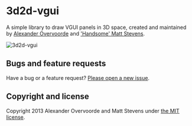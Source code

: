 # 3d2d-vgui

A simple library to draw VGUI panels in 3D space, created and maintained by [Alexander Overvoorde](https://while.io) and ['Handsome' Matt Stevens](http://handsomematt.co.uk).

![3d2d-vgui](http://i.imgur.com/gYotxZ5.png "3d2d-vgui")

## Bugs and feature requests

Have a bug or a feature request? [Please open a new issue](https://github.com/GModCoders/3d2d-vgui/issues).

## Copyright and license

Copyright 2013 Alexander Overvoorde and Matt Stevens under [the MIT license](LICENSE).
